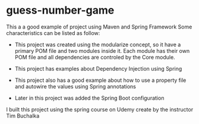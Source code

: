 # guess-number-game

This a a good example of project using Maven and Spring Framework
Some characteristics can be listed as follow:
- This project was created using the modularize concept, so it have a primary POM file and two modules inside it.
Each module has their own POM file and all dependencies are controled by the Core module.
- This project has examples about Dependency Injection using Spring
- This project also has a good example about how to use a property file and autowire the values using Spring annotations

- Later in this project was added the Spring Boot configuration

I built this project using the spring course on Udemy create by the instructor Tim Buchalka
